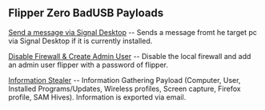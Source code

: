 ## Flipper Zero BadUSB Payloads

[Send a message via Signal Desktop](Send%20A%20Message%20via%20Signal%20Desktop.txt) -- Sends a message fromt he target pc via Signal Desktop if it is currently installed.

[Disable Firewall & Create Admin User](Disable%20Firewall%20and%20Create%20An%20Admin%20Account.txt) -- Disable the local firewall and add an admin user flipper with a password of flipper.

[Information Stealer](Information%20Stealer.txt) -- Information Gathering Payload (Computer, User, Installed Programs/Updates, Wireless profiles, Screen capture, Firefox profile, SAM Hives). Information is exported via email.

